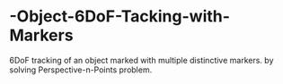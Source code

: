 # -Object-6DoF-Tacking-with-Markers
6DoF tracking of an object marked with multiple distinctive markers. by solving Perspective-n-Points problem.
